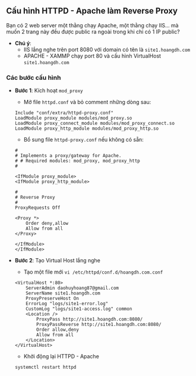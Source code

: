 ## Cấu hình HTTPD - Apache làm Reverse Proxy

Bạn có 2 web server một thằng chạy Apache, một thằng chạy IIS... mà muốn 2 trang này đều được public ra ngoài trong khi chỉ có 1 IP public? 

- **Chú ý**:
	- IIS lắng nghe trên port 8080 với domain có tên là `site1.hoangdh.com`
	- APACHE - XAMMP chạy port 80 và cấu hình VirtualHost `site1.hoangdh.com`

### Các bước cấu hình

- **Bước 1**: Kích hoạt `mod_proxy`
	
	- Mở file `httpd.conf` và bỏ comment những dòng sau:
	
	```
	Include "conf/extra/httpd-proxy.conf"
	LoadModule proxy_module modules/mod_proxy.so
	LoadModule proxy_connect_module modules/mod_proxy_connect.so
	LoadModule proxy_http_module modules/mod_proxy_http.so
	```
  
  - Bổ sung file `httpd-proxy.conf` nếu không có sẵn:

  ```
  #
  # Implements a proxy/gateway for Apache.
  # # Required modules: mod_proxy, mod_proxy_http
  #

  <IfModule proxy_module>
  <IfModule proxy_http_module>

  #
  # Reverse Proxy
  #
  ProxyRequests Off

  <Proxy *>
      Order deny,allow
      Allow from all
  </Proxy>

  </IfModule>
  </IfModule>
  ```
	
- **Bước 2**: Tạo Virtual Host lắng nghe

	- Tạo một file mới `vi /etc/httpd/conf.d/hoangdh.com.conf`

	```
	<VirtualHost *:80>
		ServerAdmin daohuyhoang87@gmail.com
		ServerName site1.hoangdh.com
		ProxyPreserveHost On
		ErrorLog "logs/site1-error.log"
		CustomLog "logs/site1-access.log" common
		<Location />
			ProxyPass http://site1.hoangdh.com:8080/
			ProxyPassReverse http://site1.hoangdh.com:8080/
			Order allow,deny
			Allow from all
		</Location>
	</VirtualHost>
	```
	
	- Khởi động lại HTTPD - Apache
	
	```
	systemctl restart httpd
	```
